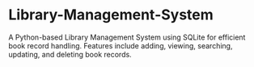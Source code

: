 # Library-Management-System
A Python-based Library Management System using SQLite for efficient book record handling. Features include adding, viewing, searching, updating, and deleting book records.

